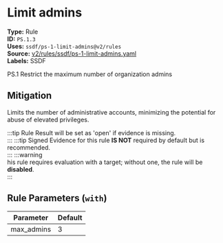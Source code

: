# Limit admins  
**Type:** Rule  
**ID:** `PS.1.3`  
**Uses:** `ssdf/ps-1-limit-admins@v2/rules`  
**Source:** [v2/rules/ssdf/ps-1-limit-admins.yaml](https://github.com/scribe-public/sample-policies/v2/rules/ssdf/ps-1-limit-admins.yaml)  
**Labels:** SSDF  

PS.1 Restrict the maximum number of organization admins


## Mitigation  
Limits the number of administrative accounts, minimizing the potential for abuse of elevated privileges.


:::tip 
Rule Result will be set as 'open' if evidence is missing.  
::: 
:::tip 
Signed Evidence for this rule **IS NOT** required by default but is recommended.  
::: 
:::warning  
his rule requires evaluation with a target; without one, the rule will be **disabled**.  
::: 

## Rule Parameters (`with`)  
| Parameter | Default |
|-----------|---------|
| max_admins | 3 |
